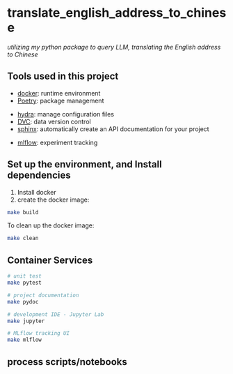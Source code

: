 # translate_english_address_to_chinese
*utilizing my python package to query LLM, translating the English address to Chinese*


## Tools used in this project
- [docker](https://www.docker.com/): runtime environment
- [Poetry](https://python-poetry.org/docs/#installation): package management
* [hydra](https://hydra.cc/): manage configuration files
* [DVC](https://dvc.org/): data version control
* [sphinx](https://www.sphinx-doc.org/en/master/): automatically create an API documentation for your project
- [mlflow](https://mlflow.org/#core-concepts): experiment tracking


## Set up the environment, and Install dependencies
1. Install docker
2. create the docker image:
```bash
make build
```
To clean up the docker image:
```sh
make clean
```


## Container Services
```sh
# unit test
make pytest

# project documentation
make pydoc

# development IDE - Jupyter Lab
make jupyter

# MLflow tracking UI
make mlflow
```


## process scripts/notebooks
